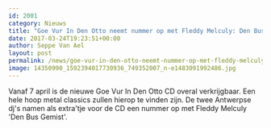 ```yaml
---
id: 2001
category: Nieuws
title: "Goe Vur In Den Otto neemt nummer op met Fleddy Melculy: Den Bus Gemist"
date: 2017-03-24T19:23:51+00:00
author: Seppe Van Ael
layout: post
permalink: /news/goe-vur-in-den-otto-neemt-nummer-op-met-fleddy-melculy-den-bus-gemist/
image: 14350990_1592394017730936_749352007_n-e1483091992486.jpg
---
```

Vanaf 7 april is de nieuwe Goe Vur In Den Otto CD overal verkrijgbaar. Een hele hoop metal classics zullen hierop te vinden zijn. De twee Antwerpse dj's namen als extra'tje voor de CD een nummer op met Fleddy Melculy 'Den Bus Gemist'.

&nbsp;